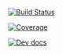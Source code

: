[![Build Status](https://github.com/FedeClaudi/Term.jl/actions/workflows/CI.yml/badge.svg?branch=main)](https://github.com/FedeClaudi/Term.jl/actions/workflows/CI.yml?query=branch%3Amain)

[![Coverage](https://codecov.io/gh/FedeClaudi/Term.jl/branch/main/graph/badge.svg)](https://codecov.io/gh/FedeClaudi/Term.jl)

[![Dev docs](https://img.shields.io/badge/docs-dev-blue.svg)](https://fedeclaudi.github.io/Term.jl/dev/)


